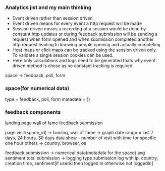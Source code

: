 ### Analytics jist and my main thinking

* Event driven rather than session driven
* Event driven means for every event a http request will be made
* Session driven means a recording of a session would be done by constant http updates 
or during feedback submission will be sending a request when form opened and when submission completed another http request leading to knowing people opening and actually completing
* Heat maps or click maps can be tracked using the session driven only. To validate a single session cookies can be used.
* Here only calculations and logs need to be generated thats why event driven method is chose as no constant tracking is required

space -> feedback, poll, form

### space(for numerical data)
type = feedback, poll, form
metadata = {}

### feedback components
landing page
wall of fame
feedback submission

page visit(space_id) -> landing, wall of fame
-> graph
date range = last 7 days, 24 hours, 30 days
data show - number of visit with time for specific one hour
others -> country, browser, os

feedback submission
-> numerical data(metadata for the space)
avg sentiment
total submission
-> logging type
submission log with ip, country, creation time, sentiment[if userid then logged in otherwise not loggedin]